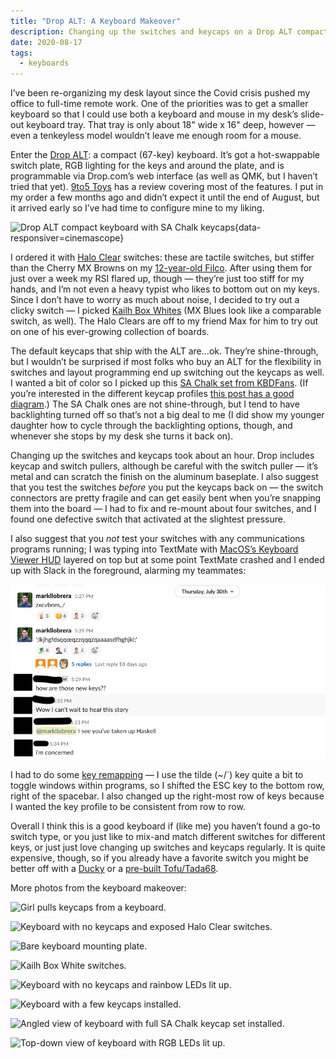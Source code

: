 ```yaml
---
title: "Drop ALT: A Keyboard Makeover"
description: Changing up the switches and keycaps on a Drop ALT compact keyboard.
date: 2020-08-17
tags:
  - keyboards
---
```


I’ve been re-organizing my desk layout since the Covid crisis pushed my office to full-time remote work. One of the priorities was to get a smaller keyboard so that I could use both a keyboard and mouse in my desk’s slide-out keyboard tray. That tray is only about 18" wide x 16" deep, however — even a tenkeyless model wouldn’t leave me enough room for a mouse.

Enter the [Drop ALT](https://drop.com/buy/drop-alt-mechanical-keyboard): a compact (67-key) keyboard. It’s got a hot-swappable switch plate, RGB lighting for the keys and around the plate, and is programmable via Drop.com’s web interface (as well as QMK, but I haven’t tried that yet). [9to5 Toys](https://9to5toys.com/2020/02/21/drop-alt-keyboard-review-clean-well-built-and-customizable-video/) has a review covering most of the features. I put in my order a few months ago and didn’t expect it until the end of August, but it arrived early so I’ve had time to configure mine to my liking.

![Drop ALT compact keyboard with SA Chalk keycaps](alt-sa-chalk-complete.jpg "The finished build: Kailh Box White switches, SA Chalk keycaps."){data-responsiver=cinemascope}

I ordered it with [Halo Clear](https://input.club/the-comparative-guide-to-mechanical-switches/tactile/halo-clear/) switches: these are tactile switches, but stiffer than the  Cherry MX Browns on my [12-year-old Filco](http://dirtystylus.com/2008/05/16/filco-majestouch/). After using them for just over a week my RSI flared up, though — they’re just too stiff for my hands, and I’m not even a heavy typist who likes to bottom out on my keys. Since I don’t have to worry as much about noise, I decided to try out a clicky switch — I picked [Kailh Box Whites](https://kbdfans.com/products/kaihua-box-switch-blue) (MX Blues look like a comparable switch, as well). The Halo Clears are off to my friend Max for him to try out on one of his ever-growing collection of boards.

The default keycaps that ship with the ALT are…ok. They’re shine-through, but I wouldn’t be surprised if most folks who buy an ALT for the flexibility in switches and layout programming end up switching out the keycaps as well. I wanted a bit of color so I picked up this [SA Chalk set from KBDFans](https://kbdfans.com/collections/sa-profile/products/pbt-sa-chalk-keycaps-set). (If you’re interested in the different keycap profiles [this post has a good diagram](https://switchandclick.com/2020/04/23/ultimate-guide-to-picking-a-keycap-set-for-your-mechanical-keyboard/).) The SA Chalk ones are not shine-through, but I tend to have backlighting turned off so that’s not a big deal to me (I did show my younger daughter how to cycle through the backlighting options, though, and whenever she stops by my desk she turns it back on).

Changing up the switches and keycaps took about an hour. Drop includes keycap and switch pullers, although be careful with the switch puller — it’s metal and can scratch the finish on the aluminum baseplate. I also suggest that you test the switches *before* you put the keycaps back on — the switch connectors are pretty fragile and can get easily bent when you’re snapping them into the board — I had to fix and re-mount about four switches, and I found one defective switch that activated at the slightest pressure.

I also suggest that you *not* test your switches with any communications programs running; I was typing into TextMate with [MacOS’s Keyboard Viewer HUD](https://support.apple.com/lt-lt/guide/mac-help/mchlp1015/mac) layered on top but at some point TextMate crashed and I ended up with Slack in the foreground, alarming my teammates:

![Slack messages of concern after I typed gibberish](switch-tests.png "Concerned Teammates.")

I had to do some [key remapping](https://drop.com/talk/10343/how-to-configure-your-alt-keyboard) — I use the tilde (~/\`) key quite a bit to toggle windows within programs, so I shifted the ESC key to the bottom row, right of the spacebar. I also changed up the right-most row of keys because I wanted the key profile to be consistent from row to row.

Overall I think this is a good keyboard if (like me) you haven’t found a go-to switch type, or you just like to mix-and match different switches for different keys, or just just love changing up switches and keycaps regularly. It is quite expensive, though, so if you already have a favorite switch you might be better off with a [Ducky](https://www.nytimes.com/wirecutter/reviews/best-compact-mechanical-keyboards/) or a [pre-built  Tofu/Tada68](https://kbdfans.com/collections/fully-assembled-keyboard).

More photos from the keyboard makeover:

![Girl pulls keycaps from a keyboard.](alt-pulling-keycaps.jpg "Em pulling keycaps. She generated enough force to rip one of the stabilizers out.")

![Keyboard with no keycaps and exposed Halo Clear switches.](alt-halo-clear.jpg "The Halo Clear switches that shipped with the keyboard.")

![Bare keyboard mounting plate.](alt-no-switches.jpg "Bare board.")

![Kailh Box White switches.](alt-box-white.jpg "Kailh Box White switches.")

![Keyboard with no keycaps and rainbow LEDs lit up.](alt-rgb.jpg "Rainbow connection.")

![Keyboard with a few keycaps installed.](alt-sa-chalk-install.jpg "SA Chalk modifier keycaps.")

![Angled view of keyboard with full SA Chalk keycap set installed.](alt-sa-chalk-angle.jpg "SA Chalk keycaps fully installed.")

![Top-down view of keyboard with RGB LEDs lit up.](alt-sa-chalk-rgb.jpg "All lit up.")